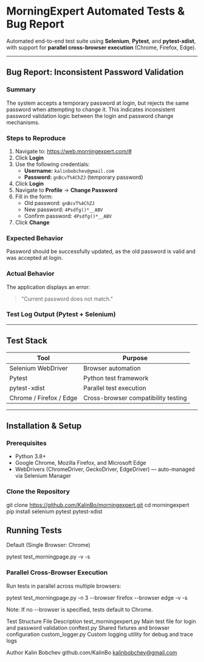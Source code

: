 # MorningExpert Automated Tests & Bug Report

Automated end-to-end test suite using **Selenium**, **Pytest**, and **pytest-xdist**, with support for **parallel cross-browser execution** (Chrome, Firefox, Edge).

---

## Bug Report: Inconsistent Password Validation

### Summary

The system accepts a temporary password at login, but rejects the same password when attempting to change it. This indicates inconsistent password validation logic between the login and password change mechanisms.

### Steps to Reproduce

1. Navigate to: https://web.morningexpert.com/#  
2. Click **Login**
3. Use the following credentials:  
   - **Username:** `kalinbobchev@gmail.com`  
   - **Password:** `gnBcvT%4ChZJ` (temporary password)
4. Click **Login**
5. Navigate to **Profile** → **Change Password**
6. Fill in the form:
   - Old password: `gnBcvT%4ChZJ`
   - New password: `4Psdfg()*__ABV`
   - Confirm password: `4Psdfg()*__ABV`
7. Click **Change**

### Expected Behavior

Password should be successfully updated, as the old password is valid and was accepted at login.

### Actual Behavior

The application displays an error:

> "Current password does not match."

### Test Log Output (Pytest + Selenium)

---

## Test Stack

| Tool               | Purpose                              |
|--------------------|--------------------------------------|
| Selenium WebDriver | Browser automation                   |
| Pytest             | Python test framework                |
| pytest-xdist       | Parallel test execution              |
| Chrome / Firefox / Edge | Cross-browser compatibility testing |

---

## Installation & Setup

### Prerequisites

- Python 3.8+
- Google Chrome, Mozilla Firefox, and Microsoft Edge
- WebDrivers (ChromeDriver, GeckoDriver, EdgeDriver) — auto-managed via Selenium Manager

### Clone the Repository

git clone https://github.com/KalinBo/morningexpert.git
cd morningexpert
pip install selenium pytest pytest-xdist
## Running Tests
Default (Single Browser: Chrome)

pytest test_morningpage.py -v -s
### Parallel Cross-Browser Execution
Run tests in parallel across multiple browsers:

pytest test_morningpage.py -n 3 --browser firefox --browser edge -v -s

Note: If no --browser is specified, tests default to Chrome.

Test Structure
File	Description
test_morningexpert.py	Main test file for login and password validation
conftest.py	Shared fixtures and browser configuration
custom_logger.py	Custom logging utility for debug and trace logs

Author
Kalin Bobchev
github.com/KalinBo
kalinbobchev@gmail.com
